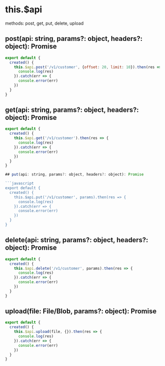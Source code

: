 # this.$api

methods: post, get, put, delete, upload

## post(api: string, params?: object, headers?: object): Promise

```javascript
export default {
  created() {
    this.$api.post('/v1/customer', {offset: 20, limit: 10}).then(res => {
      console.log(res)
    }).catch(err => {
      console.error(err)
    })
  }
}
```

## get(api: string, params?: object, headers?: object): Promise

```javascript
export default {
  created() {
    this.$api.get('/v1/customer').then(res => {
      console.log(res)
    }).catch(err => {
      console.error(err)
    })
  }
}

## put(api: string, params?: object, headers?: object): Promise

```javascript
export default {
  created() {
    this.$api.put('/v1/customer', params).then(res => {
      console.log(res)
    }).catch(err => {
      console.error(err)
    })
  }
}
```

## delete(api: string, params?: object, headers?: object): Promise

```javascript
export default {
  created() {
    this.$api.delete('/v1/customer', params).then(res => {
      console.log(res)
    }).catch(err => {
      console.error(err)
    })
  }
}
```

## upload(file: File/Blob, params?: object): Promise

```javascript
export default {
  created() {
    this.$api.upload(file, {}).then(res => {
      console.log(res)
    }).catch(err => {
      console.error(err)
    })
  }
}
```